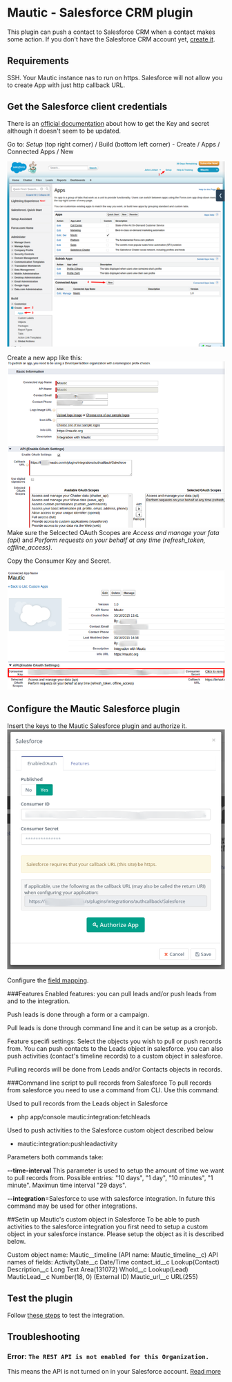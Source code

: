 # Mautic - Salesforce CRM plugin

This plugin can push a contact to Salesforce CRM when a contact makes some action. If you don't have the Salesforce CRM account yet, [create it](http://www.salesforce.com/).

## Requirements

SSH. Your Mautic instance nas to run on https. Salesforce will not allow you to create App with just http callback URL.

## Get the Salesforce client credentials

There is an [official documentation](http://feedback.uservoice.com/knowledgebase/articles/235661-get-your-key-and-secret-from-salesforce) about how to get the Key and secret although it doesn't seem to be updated.

Go to: *Setup* (top right corner) / Build (bottom left corner) - Create / Apps / Connected Apps / New

![Salesforce CRM Create an App](/plugins/media/plugins-salesforce-create-app.png "Salesforce CRM Create an App")

Create a new app like this:
![Salesforce CRM Create an App form](/plugins/media/plugins-salesforce-create-app-form.png "Salesforce CRM Create an App form")
Make sure the Selcected OAuth Scopes are *Access and manage your fata (api)* and *Perform requests on your behalf at any time (refresh_token, offline_access)*.

Copy the Consumer Key and Secret.

![Salesforce CRM Create an App keys](/plugins/media/plugins-salesforce-create-app-keys.png "Salesforce CRM Create an App keys")

## Configure the Mautic Salesforce plugin

Insert the keys to the Mautic Salesforce plugin and authorize it.
![Salesforce CRM Authorize](/plugins/media/plugins-salesforce-authorize.png "Salesforce CRM Authorize")

Configure the [field mapping](./../plugins/field_mapping.html).

###Features
Enabled features:
you can pull leads and/or push leads from and to the integration.

Push leads is done through a form or a campaign.

Pull leads is done through command line and it can be setup as a cronjob.

Feature specifi settings:
Select the objects you wish to pull or push records from. You can push contacts to the Leads object in salesforce. you can also push activities (contact's timeline records) to a custom object in salesforce.

Pulling records will be done from Leads and/or Contacts objects in records.

###Command line script to pull records from Salesforce
To pull records from salesforce you need to use a command from CLI. Use this command:

Used to pull records from the Leads object in Salesforce

- php app/console mautic:integration:fetchleads

Used to push activities to the Salesforce custom object described below
 - mautic:integration:pushleadactivity

Parameters both commands take:

**--time-interval** This parameter is used to setup the amount of time we want to pull records from. Possible entries: "10 days", "1 day", "10 minutes", "1 minute".  Maximun time interval "29 days".

**--integration**=Salesforce  to use with salesforce integration.  In future this command may be used for other integrations.

##Setin up Mautic's custom object in Salesforce
To be able to push activities to the salesforce integration you first need to setup a custom object in your salesforce instance. Please setup the object as it is described below.

Custom object name: Mautic__timeline (API  name: Mautic_timeline__c)
API names of fields:
 ActivityDate__c Date/Time
 contact_id__c Lookup(Contact)
 Description__c Long Text Area(131072)
 WhoId__c 	Lookup(Lead)
 MauticLead__c Number(18, 0) (External ID)
 Mautic_url__c URL(255)

## Test the plugin

Follow [these steps](./../plugins/integration_test.html) to test the integration.

## Troubleshooting

### Error: `The REST API is not enabled for this Organization.`

This means the API is not turned on in your Salesforce account. [Read more](https://help.salesforce.com/apex/HTViewHelpDoc?id=admin_userperms.htm&language=en)
